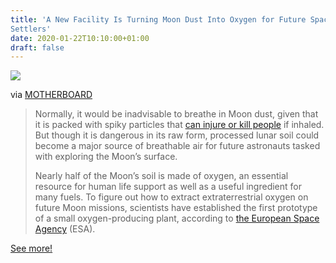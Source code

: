 ```yaml
---
title: 'A New Facility Is Turning Moon Dust Into Oxygen for Future Space
Settlers'
date: 2020-01-22T10:10:00+01:00
draft: false
---
```


![](https://cdn-blog.adafruit.com/uploads/2020/01/1579636485325-untitled_design-600x337.jpg)

via [MOTHERBOARD](https://www.vice.com/en_us/article/k7eb83/a-new-facility-is-turning-moon-dust-into-oxygen-for-future-space-settlers)

> Normally, it would be inadvisable to breathe in Moon dust, given that it is packed with spiky particles that [can injure or kill people](https://science.nasa.gov/science-news/science-at-nasa/2005/22apr_dontinhale) if inhaled. But though it is dangerous in its raw form, processed lunar soil could become a major source of breathable air for future astronauts tasked with exploring the Moon’s surface.
> 
> Nearly half of the Moon’s soil is made of oxygen, an essential resource for human life support as well as a useful ingredient for many fuels. To figure out how to extract extraterrestrial oxygen on future Moon missions, scientists have established the first prototype of a small oxygen-producing plant, according to [the European Space Agency](http://www.esa.int/Enabling_Support/Space_Engineering_Technology/ESA_opens_oxygen_plant_making_air_out_of_moondust) (ESA).

[See more!](https://www.vice.com/en_us/article/k7eb83/a-new-facility-is-turning-moon-dust-into-oxygen-for-future-space-settlers)